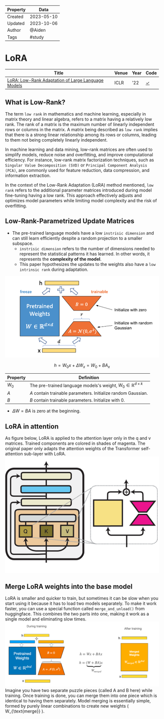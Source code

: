| Property  | Data |
|-|-|
| Created | 2023-05-10 |
| Updated | 2023-10-06 |
| Author | @Aiden |
| Tags | #study |

# LoRA
| Title | Venue | Year | Code |
|-|-|-|-|
| [LoRA: Low-Rank Adaptation of Large Language Models](https://arxiv.org/abs/2106.09685) | ICLR | '22 | [✓](https://github.com/huggingface/peft/blob/main/src/peft/tuners/lora.py) |

## What is Low-Rank?
The term `low rank` in mathematics and machine learning, especially in matrix theory and linear algebra, refers to a matrix having a relatively low rank. The rank of a matrix is the maximum number of linearly independent rows or columns in the matrix. A matrix being described as `low rank` implies that there is a strong linear relationship among its rows or columns, leading to them not being completely linearly independent.

In machine learning and data mining, low-rank matrices are often used to simplify models, reduce noise and overfitting, and improve computational efficiency. For instance, low-rank matrix factorization techniques, such as `Singular Value Decomposition (SVD)` or `Principal Component Analysis (PCA)`, are commonly used for feature reduction, data compression, and information extraction.

In the context of the Low-Rank Adaptation (LoRA) method mentioned, `low rank` refers to the additional parameter matrices introduced during model fine-tuning having a low rank. This approach effectively adjusts and optimizes model parameters while limiting model complexity and the risk of overfitting.

## Low-Rank-Parametrized Update Matrices
- The pre-trained language models have a low `instrisic dimension` and can still learn efficiently despite a random projection to a smaller subspace. 
    - `instrisic dimension` refers to the number of dimensions needed to represent the statistical patterns it has learned. In other words, it represents the **complexity of the model**.
    - This paper hypothesizes the updates to the weights also have a `low intrinsic rank` during adaptation.

![lora](./assets/lora.png)

$$
h = W_0 x + \Delta W_x  = W_0 + BA_x
$$


| Property | Definition |
|-|-|
| $W_0$ | The pre-trained language models's weight, $W_0 \in \mathbb{R}^{d \times k}$ |
| $A$   | $A$ contain trainable parameters. Initialize random Gaussian.  |
| $B$   | $B$ contain trainable parameters. Initialize with 0. |

- $\Delta W = BA$ is zero at the beginning.

## LoRA in attention
As figure below, LoRA is applied to the attention layer only in the q and v matrices. Trained components are colored in shades of magenta. The original paper only adapts the attention weights of the Transformer self-attention sub-layer with LoRA.
![lora_attention](./assets/lora_attention.png)


## Merge LoRA weights into the base model
LoRA is smaller and quicker to train, but sometimes it can be slow when you start using it because it has to load two models separately. 
To make it work faster, you can use a special function called `merge_and_unload()` from huggingface. This combines the two parts into one, making it work as a single model and eliminating slow times.
![merge](./assets/lora_merge.png)
Imagine you have two separate puzzle pieces (called A and B here) while training. Once training is done, you can merge them into one piece which is identical to having them separately.
Model merging is essentially simple, formed by purely linear combinations to create new weights \( W_{\text{merge}} \).


